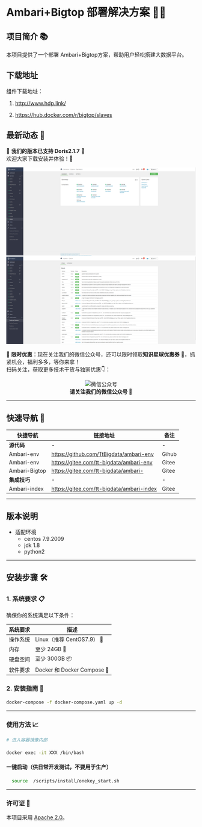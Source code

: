 # Ambari+Bigtop 部署解决方案 🚀✨

## 项目简介 📚

本项目提供了一个部署 Ambari+Bigtop方案，帮助用户轻松搭建大数据平台。

## 下载地址

组件下载地址：

1. http://www.hdp.link/

2. https://hub.docker.com/r/bigtop/slaves

## 最新动态 📢

🎉 **我们的版本已支持 Doris2.1.7** 🎉  
欢迎大家下载安装并体验！🎯

![img.png](.docs/img_20.png)
![img.png](.docs/img_21.png)

🚀 **限时优惠**：现在关注我们的微信公众号，还可以限时领取**知识星球优惠券** 🎁，抓紧机会，福利多多，等你来拿！  
扫码关注，获取更多技术干货与独家优惠👇：
<div align="center">
    <img src=".docs/img_5.png" alt="微信公众号" width="300px"/>
    <br/>
    <b>请关注我们的微信公众号 📲</b>
</div>

---

## 快速导航 📑

| **快捷导航**      | **链接地址**                                  | **备注** |
|---------------|-------------------------------------------|--------|
| **源代码**       | -                                         | -      |
| Ambari-env    | https://github.com/TtBigdata/ambari-env   | Gihub  |
| Ambari-env    | https://gitee.com/tt-bigdata/ambari-env   | Gitee  |
| Ambari-Bigtop | https://gitee.com/tt-bigdata/ambari-      | Gitee  |
| **集成技巧**      | -                                         | -      |
| Ambari-index  | https://gitee.com/tt-bigdata/ambari-index | Gitee  |

---

## 版本说明

- 适配环境
  - centos 7.9.2009
  - jdk 1.8
  - python2

---

## 安装步骤 🛠️

### 1. 系统要求 📋

确保你的系统满足以下条件：

| **系统要求** | **描述**                     |
|----------|----------------------------|
| 操作系统     | Linux（推荐 CentOS7.9） 🐧     |
| 内存       | 至少 24GB 💾                 |
| 硬盘空间     | 至少 300GB 📦                |
| 软件要求     | Docker 和 Docker Compose 🐳 |

### 2. 安装指南 🚀

   ```bash
   docker-compose -f docker-compose.yaml up -d
   ```

---

### 使用方法 📈

```bash
# 进入容器镜像内部

docker exec -it XXX /bin/bash

```

#### 一键启动（供日常开发测试，不要用于生产）

```bash
  source  /scripts/install/onekey_start.sh 
```

---

### 许可证 📜

本项目采用 [Apache 2.0](LICENSE)。


